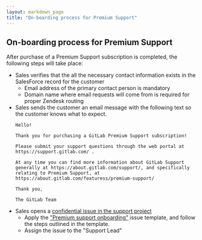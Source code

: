 ```yaml
---
layout: markdown_page
title: "On-boarding process for Premium Support"
---
```


## On-boarding process for Premium Support

After purchase of a Premium Support subscription is completed, the following steps will take place:

- Sales verifies that the all the necessary contact information exists in the SalesForce record for the customer
   - Email address of the primary contact person is mandatory
   - Domain name where email requests will come from is required for proper Zendesk routing
- Sales sends the customer an email message with the following text so the customer knows what to expect.
   ```
   Hello!

   Thank you for purchasing a GitLab Premium Support subscription!

   Please submit your support questions through the web portal at https://support.gitlab.com/ .

   At any time you can find more information about GitLab Support generally at https://about.gitlab.com/support/, and specifically relating to Premium Support, at https://about.gitlab.com/featuress/premium-support/

   Thank you,

   The GitLab Team
   ```
- Sales opens a [confidential issue in the support project](https://gitlab.com/gitlab-com/support/issues)
   - Apply the ["Premium support onboarding"](https://gitlab.com/gitlab-com/support/blob/master/.gitlab/issue_templates/Premium%20support%20onboarding.md) issue template, and follow the steps outlined in the template.
   - Assign the issue to the "Support Lead"
